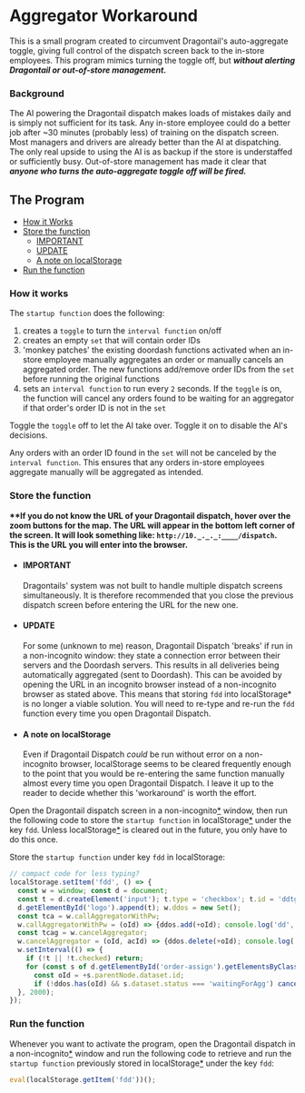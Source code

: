 # Aggregator Workaround
This is a small program created to circumvent Dragontail's auto-aggregate toggle, giving full control of the dispatch screen back to the in-store employees. This program mimics turning the toggle off, but ***without alerting Dragontail or out-of-store management.***

### Background
The AI powering the Dragontail dispatch makes loads of mistakes daily and is simply not sufficient for its task. Any in-store employee could do a better job after ~30 minutes (probably less) of training on the dispatch screen. Most managers and drivers are already better than the AI at dispatching. The only real upside to using the AI is as backup if the store is understaffed or sufficiently busy. Out-of-store management has made it clear that ***anyone who turns the auto-aggregate toggle off will be fired.***

## The Program
- [How it Works](#how-it-works)
- [Store the function](#store-the-function)
  - [IMPORTANT](#important)
  - [UPDATE](#update)
  - [A note on localStorage](#a-note-on-localstorage)
- [Run the function](#run-the-function)

### How it works
The `startup function` does the following:
1) creates a `toggle` to turn the `interval function` on/off
2) creates an empty `set` that will contain order IDs
3) 'monkey patches' the existing doordash functions activated when an in-store employee manually aggregates an order or manually cancels an aggregated order. The new functions add/remove order IDs from the `set` before running the original functions
4) sets an `interval function` to run every `2` seconds. If the `toggle` is on, the function will cancel any orders found to be waiting for an aggregator if that order's order ID is not in the `set`

Toggle the `toggle` off to let the AI take over. Toggle it on to disable the AI's decisions.

Any orders with an order ID found in the `set` will not be canceled by the `interval function`. This ensures that any orders in-store employees aggregate manually will be aggregated as intended.

### Store the function
**\*\*If you do not know the URL of your Dragontail dispatch, hover over the zoom buttons for the map. The URL will appear in the bottom left corner of the screen. It will look something like: `http://10._._._:____/dispatch`. This is the URL you will enter into the browser.**

- #### IMPORTANT
  Dragontails' system was not built to handle multiple dispatch screens simultaneously. It is therefore recommended that you close the previous dispatch screen before entering the URL for the new one.

- #### UPDATE
  For some (unknown to me) reason, Dragontail Dispatch 'breaks' if run in a non-incognito window: they state a connection error between their servers and the Doordash servers. This results in all deliveries being automatically aggregated (sent to Doordash). This can be avoided by opening the URL in an incognito browser instead of a non-incognito browser as stated above.
This means that storing `fdd` into localStorage\* is no longer a viable solution. You will need to re-type and re-run the `fdd` function every time you open Dragontail Dispatch.

- #### A note on localStorage
  Even if Dragontail Dispatch *could* be run without error on a non-incognito browser, localStorage seems to be cleared frequently enough to the point that you would be re-entering the same function manually almost every time you open Dragontail Dispatch. I leave it up to the reader to decide whether this 'workaround' is worth the effort.

Open the Dragontail dispatch screen in a non-incognito[*](#update) window, then run the following code to store the `startup function` in localStorage[*](#a-note-on-localstorage) under the key `fdd`. Unless localStorage[*](#a-note-on-localstorage) is cleared out in the future, you only have to do this once.

Store the `startup function` under key `fdd` in localStorage:
``` js
// compact code for less typing?
localStorage.setItem('fdd', () => {
  const w = window; const d = document;
  const t = d.createElement('input'); t.type = 'checkbox'; t.id = 'ddtg'; t.checked = true; 
  d.getElementById('logo').append(t); w.ddos = new Set();
  const tca = w.callAggregatorWithPw; 
  w.callAggregatorWithPw = (oId) => {ddos.add(+oId); console.log('dd', oId); tca(oId)}
  const tcag = w.cancelAggregator; 
  w.cancelAggregator = (oId, acId) => {ddos.delete(+oId); console.log('ca', oId); tcag(oId, acId)}
  w.setInterval(() => {
    if (!t || !t.checked) return; 
    for (const s of d.getElementById('order-assign').getElementsByClassName('newStatusTitle')) {
      const oId = +s.parentNode.dataset.id;
      if (!ddos.has(oId) && s.dataset.status === 'waitingForAgg') cancelAggregator(oId) }
  }, 2000);
});
```

### Run the function

Whenever you want to activate the program, open the Dragontail dispatch in a non-incognito[*](#update) window and run the following code to retrieve and run the `startup function` previously stored in localStorage[*](#a-note-on-localstorage) under the key `fdd`:
```js 
eval(localStorage.getItem('fdd'))();
```

